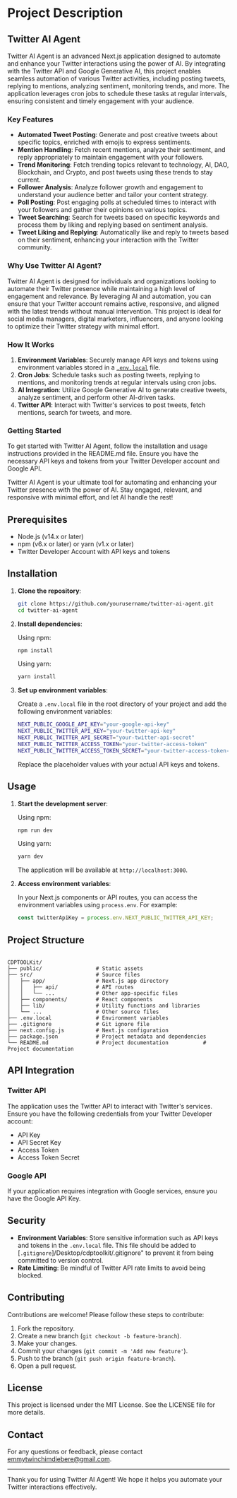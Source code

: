 # Project Description

## Twitter AI Agent

Twitter AI Agent is an advanced Next.js application designed to automate and enhance your Twitter interactions using the power of AI. By integrating with the Twitter API and Google Generative AI, this project enables seamless automation of various Twitter activities, including posting tweets, replying to mentions, analyzing sentiment, monitoring trends, and more. The application leverages cron jobs to schedule these tasks at regular intervals, ensuring consistent and timely engagement with your audience.

### Key Features

- **Automated Tweet Posting**: Generate and post creative tweets about specific topics, enriched with emojis to express sentiments.
- **Mention Handling**: Fetch recent mentions, analyze their sentiment, and reply appropriately to maintain engagement with your followers.
- **Trend Monitoring**: Fetch trending topics relevant to technology, AI, DAO, Blockchain, and Crypto, and post tweets using these trends to stay current.
- **Follower Analysis**: Analyze follower growth and engagement to understand your audience better and tailor your content strategy.
- **Poll Posting**: Post engaging polls at scheduled times to interact with your followers and gather their opinions on various topics.
- **Tweet Searching**: Search for tweets based on specific keywords and process them by liking and replying based on sentiment analysis.
- **Tweet Liking and Replying**: Automatically like and reply to tweets based on their sentiment, enhancing your interaction with the Twitter community.

### Why Use Twitter AI Agent?

Twitter AI Agent is designed for individuals and organizations looking to automate their Twitter presence while maintaining a high level of engagement and relevance. By leveraging AI and automation, you can ensure that your Twitter account remains active, responsive, and aligned with the latest trends without manual intervention. This project is ideal for social media managers, digital marketers, influencers, and anyone looking to optimize their Twitter strategy with minimal effort.

### How It Works

1. **Environment Variables**: Securely manage API keys and tokens using environment variables stored in a [`.env.local`](command:_github.copilot.openRelativePath?%5B%7B%22scheme%22%3A%22file%22%2C%22authority%22%3A%22%22%2C%22path%22%3A%22%2Fhome%2Frockybit%2FDesktop%2Fcdptoolkit%2F.env.local%22%2C%22query%22%3A%22%22%2C%22fragment%22%3A%22%22%7D%5D "/home/rockybit/Desktop/cdptoolkit/.env.local") file.
2. **Cron Jobs**: Schedule tasks such as posting tweets, replying to mentions, and monitoring trends at regular intervals using cron jobs.
3. **AI Integration**: Utilize Google Generative AI to generate creative tweets, analyze sentiment, and perform other AI-driven tasks.
4. **Twitter API**: Interact with Twitter's services to post tweets, fetch mentions, search for tweets, and more.

### Getting Started

To get started with Twitter AI Agent, follow the installation and usage instructions provided in the README.md file. Ensure you have the necessary API keys and tokens from your Twitter Developer account and Google API.

Twitter AI Agent is your ultimate tool for automating and enhancing your Twitter presence with the power of AI. Stay engaged, relevant, and responsive with minimal effort, and let AI handle the rest!

## Prerequisites

- Node.js (v14.x or later)
- npm (v6.x or later) or yarn (v1.x or later)
- Twitter Developer Account with API keys and tokens

## Installation

1. **Clone the repository**:

   ```sh
   git clone https://github.com/yourusername/twitter-ai-agent.git
   cd twitter-ai-agent
   ```

2. **Install dependencies**:

   Using npm:

   ```sh
   npm install
   ```

   Using yarn:

   ```sh
   yarn install
   ```

3. **Set up environment variables**:

   Create a `.env.local` file in the root directory of your project and add the following environment variables:

   ```sh
   NEXT_PUBLIC_GOOGLE_API_KEY="your-google-api-key"
   NEXT_PUBLIC_TWITTER_API_KEY="your-twitter-api-key"
   NEXT_PUBLIC_TWITTER_API_SECRET="your-twitter-api-secret"
   NEXT_PUBLIC_TWITTER_ACCESS_TOKEN="your-twitter-access-token"
   NEXT_PUBLIC_TWITTER_ACCESS_TOKEN_SECRET="your-twitter-access-token-secret"
   ```

   Replace the placeholder values with your actual API keys and tokens.

## Usage

1. **Start the development server**:

   Using npm:

   ```sh
   npm run dev
   ```

   Using yarn:

   ```sh
   yarn dev
   ```

   The application will be available at `http://localhost:3000`.

2. **Access environment variables**:

   In your Next.js components or API routes, you can access the environment variables using `process.env`. For example:

   ```javascript
   const twitterApiKey = process.env.NEXT_PUBLIC_TWITTER_API_KEY;
   ```

## Project Structure

```

CDPTOOLKit/
├── public/                 # Static assets
├── src/                    # Source files
│   ├── app/                # Next.js app directory
│   │   ├── api/            # API routes
│   │   └── ...             # Other app-specific files
│   ├── components/         # React components
│   ├── lib/                # Utility functions and libraries
│   └── ...                 # Other source files
├── .env.local              # Environment variables
├── .gitignore              # Git ignore file
├── next.config.js          # Next.js configuration
├── package.json            # Project metadata and dependencies
└── README.md               # Project documentation           # Project documentation
```

## API Integration

### Twitter API

The application uses the Twitter API to interact with Twitter's services. Ensure you have the following credentials from your Twitter Developer account:

- API Key
- API Secret Key
- Access Token
- Access Token Secret

### Google API

If your application requires integration with Google services, ensure you have the Google API Key.

## Security

- **Environment Variables**: Store sensitive information such as API keys and tokens in the `.env.local` file. This file should be added to [`.gitignore`]/Desktop/cdptoolkit/.gitignore" to prevent it from being committed to version control.
- **Rate Limiting**: Be mindful of Twitter API rate limits to avoid being blocked.

## Contributing

Contributions are welcome! Please follow these steps to contribute:

1. Fork the repository.
2. Create a new branch (`git checkout -b feature-branch`).
3. Make your changes.
4. Commit your changes (`git commit -m 'Add new feature'`).
5. Push to the branch (`git push origin feature-branch`).
6. Open a pull request.

## License

This project is licensed under the MIT License. See the LICENSE file for more details.

## Contact

For any questions or feedback, please contact [emmytwinchimdiebere@gmail.com](mailto:@gmail.com).

---

Thank you for using Twitter AI Agent! We hope it helps you automate your Twitter interactions effectively.
